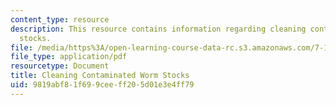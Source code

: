 ```yaml
---
content_type: resource
description: This resource contains information regarding cleaning contaminated worm
  stocks.
file: /media/https%3A/open-learning-course-data-rc.s3.amazonaws.com/7-15-experimental-molecular-genetics-spring-2015/9819abf81f699ceeff205d01e3e4ff79_MIT7_15S15_Cleaning.pdf
file_type: application/pdf
resourcetype: Document
title: Cleaning Contaminated Worm Stocks
uid: 9819abf8-1f69-9cee-ff20-5d01e3e4ff79
---
```

